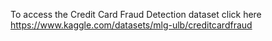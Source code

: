 
To access the Credit Card Fraud Detection dataset click here https://www.kaggle.com/datasets/mlg-ulb/creditcardfraud
